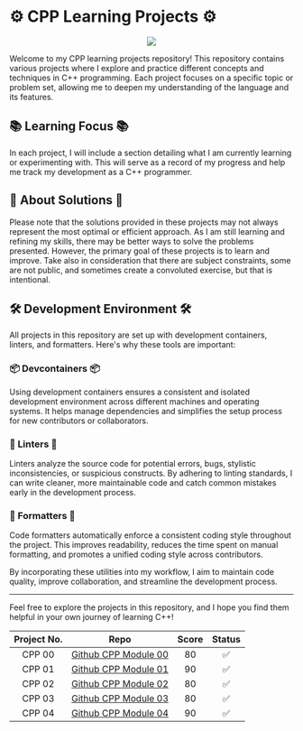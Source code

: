 # ⚙️ CPP Learning Projects ⚙️

<p align="center">
  <img src='https://upload.wikimedia.org/wikipedia/commons/1/18/ISO_C%2B%2B_Logo.svg'>
</p>

Welcome to my CPP learning projects repository! This repository contains various projects where I explore and practice different concepts and techniques in C++ programming. Each project focuses on a specific topic or problem set, allowing me to deepen my understanding of the language and its features.

## 📚 Learning Focus 📚
In each project, I will include a section detailing what I am currently learning or experimenting with. This will serve as a record of my progress and help me track my development as a C++ programmer.

## 🧐 About Solutions 🧐
Please note that the solutions provided in these projects may not always represent the most optimal or efficient approach. As I am still learning and refining my skills, there may be better ways to solve the problems presented. However, the primary goal of these projects is to learn and improve. Take also in consideration that there are subject constraints, some are not public, and sometimes create a convoluted exercise, but that is intentional. 

## 🛠 Development Environment 🛠
All projects in this repository are set up with development containers, linters, and formatters. Here's why these tools are important:

### 📦 Devcontainers 📦
Using development containers ensures a consistent and isolated development environment across different machines and operating systems. It helps manage dependencies and simplifies the setup process for new contributors or collaborators.

### 🧹 Linters 🧹
Linters analyze the source code for potential errors, bugs, stylistic inconsistencies, or suspicious constructs. By adhering to linting standards, I can write cleaner, more maintainable code and catch common mistakes early in the development process.

### 📐 Formatters 📐
Code formatters automatically enforce a consistent coding style throughout the project. This improves readability, reduces the time spent on manual formatting, and promotes a unified coding style across contributors.

By incorporating these utilities into my workflow, I aim to maintain code quality, improve collaboration, and streamline the development process.

---

Feel free to explore the projects in this repository, and I hope you find them helpful in your own journey of learning C++!

| Project No. | Repo | Score | Status |
|:---:|:---:|:---:|:---:|
| CPP 00 | [Github CPP Module 00](https://github.com/bazuara/CPP-Module-00) | 80 | ✅
| CPP 01 | [Github CPP Module 01](https://github.com/bazuara/CPP-Module-01) | 90 | ✅
| CPP 02 | [Github CPP Module 02](https://github.com/bazuara/CPP-Module-02) | 80 | ✅
| CPP 03 | [Github CPP Module 03](https://github.com/bazuara/CPP-Module-03) | 80 | ✅
| CPP 04 | [Github CPP Module 04](https://github.com/bazuara/CPP-Module-04) | 90 | ✅
